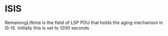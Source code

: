 # ISIS
RemainingLiftime is the field of LSP PDU that holds the aging mechanism in IS-IS. Initially this is set to 1200 seconds
